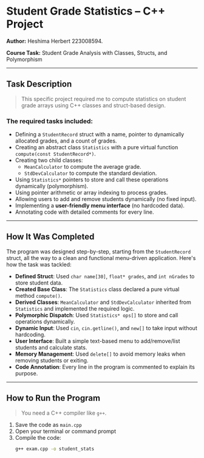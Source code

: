 # Student Grade Statistics – C++ Project

**Author:** Heshima Herbert 223008594.

**Course Task:** Student Grade Analysis with Classes, Structs, and Polymorphism  

---

## Task Description

>  This specific project required me to compute statistics on student grade arrays using C++ classes and struct-based design.

### The required tasks included:

- Defining a `StudentRecord` struct with a name, pointer to dynamically allocated grades, and a count of grades.
- Creating an abstract class `Statistics` with a pure virtual function `compute(const StudentRecord*)`.
- Creating two child classes:
  - `MeanCalculator` to compute the average grade.
  - `StdDevCalculator` to compute the standard deviation.
- Using `Statistics*` pointers to store and call these operations dynamically (polymorphism).
- Using pointer arithmetic or array indexing to process grades.
- Allowing users to add and remove students dynamically (no fixed input).
- Implementing a **user-friendly menu interface** (no hardcoded data).
- Annotating code with detailed comments for every line.

---

## How It Was Completed

The program was designed step-by-step, starting from the `StudentRecord` struct, all the way to a clean and functional menu-driven application. Here's how the task was tackled:

- **Defined Struct**: Used `char name[30]`, `float* grades`, and `int nGrades` to store student data.
- **Created Base Class**: The `Statistics` class declared a pure virtual method `compute()`.
- **Derived Classes**: `MeanCalculator` and `StdDevCalculator` inherited from `Statistics` and implemented the required logic.
- **Polymorphic Dispatch**: Used `Statistics* ops[]` to store and call operations dynamically.
- **Dynamic Input**: Used `cin`, `cin.getline()`, and `new[]` to take input without hardcoding.
- **User Interface**: Built a simple text-based menu to add/remove/list students and calculate stats.
- **Memory Management**: Used `delete[]` to avoid memory leaks when removing students or exiting.
- **Code Annotation**: Every line in the program is commented to explain its purpose.

---

## How to Run the Program

> You need a C++ compiler like `g++`.

1. Save the code as `main.cpp`
2. Open your terminal or command prompt
3. Compile the code:
   ```bash
   g++ exam.cpp -o student_stats
